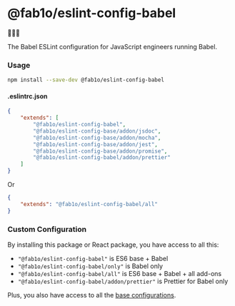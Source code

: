# @fab1o/eslint-config-babel

💛💛💛

The Babel ESLint configuration for JavaScript engineers running Babel.

### Usage

```sh
npm install --save-dev @fab1o/eslint-config-babel
```

#### .eslintrc.json

```json
{
    "extends": [
        "@fab1o/eslint-config-babel",
        "@fab1o/eslint-config-base/addon/jsdoc",
        "@fab1o/eslint-config-base/addon/mocha",
        "@fab1o/eslint-config-base/addon/jest",
        "@fab1o/eslint-config-base/addon/promise",
        "@fab1o/eslint-config-babel/addon/prettier"
    ]
}
```

Or

```json
{
    "extends": "@fab1o/eslint-config-babel/all"
}
```

### Custom Configuration

By installing this package or React package, you have access to all this:

-   `"@fab1o/eslint-config-babel"` is ES6 base + Babel
-   `"@fab1o/eslint-config-babel/only"` is Babel only
-   `"@fab1o/eslint-config-babel/all"` is ES6 base + Babel + all add-ons
-   `"@fab1o/eslint-config-babel/addon/prettier"` is Prettier for Babel only

Plus, you also have access to all the [base configurations](../eslint-config-base#custom-configuration).
